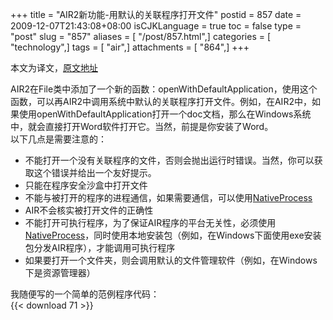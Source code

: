 +++
title = "AIR2新功能-用默认的关联程序打开文件"
postid = 857
date = 2009-12-07T21:43:08+08:00
isCJKLanguage = true
toc = false
type = "post"
slug = "857"
aliases = [ "/post/857.html",]
categories = [ "technology",]
tags = [ "air",]
attachments = [ "864",]
+++


本文为译文，[原文地址](http://www.adobe.com/devnet/air/flex/articles/exploring_file_capabilities.html#a)

AIR2在File类中添加了一个新的函数：openWithDefaultApplication，使用这个函数，可以再AIR2中调用系统中默认的关联程序打开文件。例如，在AIR2中，如果使用openWithDefaultApplication打开一个doc文档，那么在Windows系统中，就会直接打开Word软件打开它。当然，前提是你安装了Word。  
以下几点是需要注意的：

-   不能打开一个没有关联程序的文件，否则会抛出运行时错误。当然，你可以获取这个错误并给出一个友好提示。
-   只能在程序安全沙盒中打开文件
-   不能与被打开的程序的进程通信，如果需要通信，可以使用[NativeProcess](http://www.adobe.com/devnet/air/flex/quickstart/interacting_with_native_process.html)
-   AIR不会核实被打开文件的正确性
-   不能打开可执行程序，为了保证AIR程序的平台无关性，必须使用[NativeProcess](http://www.adobe.com/devnet/air/flex/quickstart/interacting_with_native_process.html)，同时使用本地安装包（例如，在Windows下面使用exe安装包分发AIR程序），才能调用可执行程序
-   如果要打开一个文件夹，则会调用默认的文件管理软件（例如，在Windows下是资源管理器）

我随便写的一个简单的范例程序代码：  
{{< download 71 >}}

